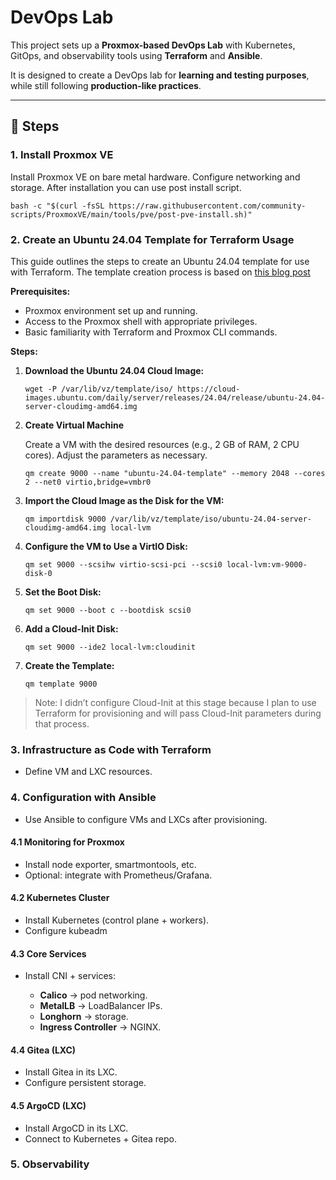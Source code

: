 # DevOps Lab

This project sets up a **Proxmox-based DevOps Lab** with Kubernetes, GitOps, and observability tools using **Terraform** and **Ansible**.

It is designed to create a DevOps lab for **learning and testing purposes**, while still following **production-like practices**.

---

## 📌 Steps

### 1. Install Proxmox VE

Install Proxmox VE on bare metal hardware. Configure networking and storage. After installation you can use post install script.

```
bash -c "$(curl -fsSL https://raw.githubusercontent.com/community-scripts/ProxmoxVE/main/tools/pve/post-pve-install.sh)"
```

### 2. Create an Ubuntu 24.04 Template for Terraform Usage

This guide outlines the steps to create an Ubuntu 24.04 template for use with Terraform. The template creation process is based on [this blog post](https://thepaulo.medium.com/create-an-ubuntu-24-04-template-with-cloud-init-on-proxmox-f092080cecfb)

**Prerequisites:**

- Proxmox environment set up and running.
- Access to the Proxmox shell with appropriate privileges.
- Basic familiarity with Terraform and Proxmox CLI commands.


**Steps:** 
1. **Download the Ubuntu 24.04 Cloud Image:**
    ```
    wget -P /var/lib/vz/template/iso/ https://cloud-images.ubuntu.com/daily/server/releases/24.04/release/ubuntu-24.04-server-cloudimg-amd64.img
    ```

2. **Create Virtual Machine**

    Create a VM with the desired resources (e.g., 2 GB of RAM, 2 CPU cores). Adjust the parameters as necessary.

    ```
    qm create 9000 --name "ubuntu-24.04-template" --memory 2048 --cores 2 --net0 virtio,bridge=vmbr0
    ```

3. **Import the Cloud Image as the Disk for the VM:**
    ```
    qm importdisk 9000 /var/lib/vz/template/iso/ubuntu-24.04-server-cloudimg-amd64.img local-lvm
    ```

4. **Configure the VM to Use a VirtIO Disk:**
    ```
    qm set 9000 --scsihw virtio-scsi-pci --scsi0 local-lvm:vm-9000-disk-0
    ```

5. **Set the Boot Disk:**
    ```
    qm set 9000 --boot c --bootdisk scsi0
    ```

6. **Add a Cloud-Init Disk:**
    ```
    qm set 9000 --ide2 local-lvm:cloudinit
    ```

7. **Create the Template:**
    ```
    qm template 9000
    ```

> Note: I didn’t configure Cloud-Init at this stage because I plan to use Terraform for provisioning and will pass Cloud-Init parameters during that process.

### 3. Infrastructure as Code with Terraform

* Define VM and LXC resources.


### 4. Configuration with Ansible

* Use Ansible to configure VMs and LXCs after provisioning.

#### 4.1 Monitoring for Proxmox

* Install node exporter, smartmontools, etc.
* Optional: integrate with Prometheus/Grafana.

#### 4.2 Kubernetes Cluster

* Install Kubernetes (control plane + workers).
* Configure kubeadm

#### 4.3 Core Services

* Install CNI + services:

  * **Calico** → pod networking.
  * **MetalLB** → LoadBalancer IPs.
  * **Longhorn** → storage.
  * **Ingress Controller** → NGINX.

#### 4.4 Gitea (LXC)

* Install Gitea in its LXC.
* Configure persistent storage.

#### 4.5 ArgoCD (LXC)

* Install ArgoCD in its LXC.
* Connect to Kubernetes + Gitea repo.

### 5. Observability


